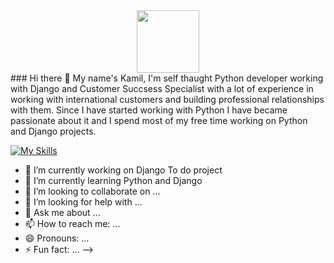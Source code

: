 <div id="header" align="center">
  <img src="https://media.giphy.com/media/M9gbBd9nbDrOTu1Mqx/giphy.gif" width="100"/>
</div>
### Hi there 👋
My name's Kamil, I'm self thaught Python developer working with Django and Customer Succsess Specialist with a lot of experience in working with international customers and building professional relationships with them. Since I have started working with Python I have became passionate about it and I spend most of my free time working on Python and Django projects. 

[![My Skills](https://skillicons.dev/icons?i=py,django,bootstrap,html,css,git,sqlite,stackoverflow,github)](https://skillicons.dev)


- 🔭 I’m currently working on Django To do project
- 🌱 I’m currently learning Python and Django
- 👯 I’m looking to collaborate on ...
- 🤔 I’m looking for help with ...
- 💬 Ask me about ...
- 📫 How to reach me: ...
- 😄 Pronouns: ...
- ⚡ Fun fact: ...
-->
